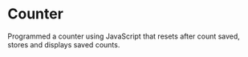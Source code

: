 # Counter
Programmed a counter using JavaScript that resets after count saved, stores and displays saved counts. 
